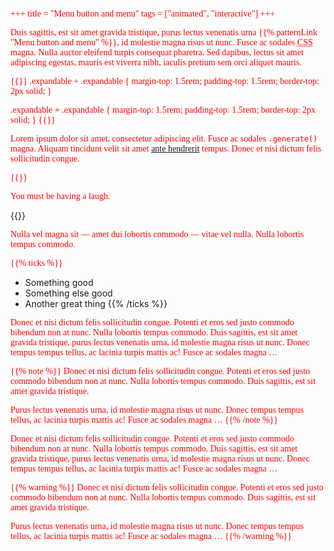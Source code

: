 +++
title = "Menu button and menu"
tags = ["animated", "interactive"]
+++

<p>Duis sagittis, est sit amet gravida tristique, purus lectus venenatis urna {{% patternLink "Menu button and menu" %}}, id molestie magna risus ut nunc. Fusce ac sodales <abbr title='Cascading Style Sheets'>CSS</abbr> magna. Nulla auctor eleifend turpis consequat pharetra. Sed dapibus, lectus sit amet adipiscing egestas, mauris est viverra nibh, iaculis pretium sem orci aliquet mauris.</p>

{{<codeBlock lang="css" numbered="true">}}
  .expandable + .expandable {
    margin-top: 1.5rem;
    padding-top: 1.5rem;
    border-top: 2px solid;
  }

  .expandable + .expandable {
    margin-top: 1.5rem;
    padding-top: 1.5rem;
    border-top: 2px solid;
  }
{{</codeBlock>}}

<p> Lorem ipsum dolor sit amet, consectetur adipiscing elit. Fusce ac sodales <code>.generate()</code> magna. Aliquam tincidunt velit sit amet <a href='#'>ante hendrerit</a> tempus. Donec et nisi dictum felis sollicitudin congue.</p>

{{<demo>}}
<p>You must be having a laugh.</p>
<style>
p {
  color: red !important;
  font-family: cursive;
}
</style>
<script>
  demo.querySelector('p').addEventListener('click', function() {
    alert('hello');
  })
</script>
{{</demo>}}

<p>Nulla vel magna sit &mdash; amet dui lobortis commodo &mdash; vitae vel nulla. Nulla lobortis tempus commodo. </p>

{{% ticks %}}
  * Something good
  * Something else good
  * Another great thing
{{% /ticks %}}

<p>Donec et nisi dictum felis sollicitudin congue. Potenti et eros sed justo commodo bibendum non at nunc. Nulla lobortis tempus commodo. Duis sagittis, est sit amet gravida tristique, purus lectus venenatis urna, id molestie magna risus ut nunc. Donec tempus tempus tellus, ac lacinia turpis mattis ac! Fusce ac sodales magna &hellip; </p>

{{% note %}}
Donec et nisi dictum felis sollicitudin congue. Potenti et eros sed justo commodo bibendum non at nunc. Nulla lobortis tempus commodo. Duis sagittis, est sit amet gravida tristique.

Purus lectus venenatis urna, id molestie magna risus ut nunc. Donec tempus tempus tellus, ac lacinia turpis mattis ac! Fusce ac sodales magna &hellip;
{{% /note %}}

<p>Donec et nisi dictum felis sollicitudin congue. Potenti et eros sed justo commodo bibendum non at nunc. Nulla lobortis tempus commodo. Duis sagittis, est sit amet gravida tristique, purus lectus venenatis urna, id molestie magna risus ut nunc. Donec tempus tempus tellus, ac lacinia turpis mattis ac! Fusce ac sodales magna &hellip; </p>

{{% warning %}}
Donec et nisi dictum felis sollicitudin congue. Potenti et eros sed justo commodo bibendum non at nunc. Nulla lobortis tempus commodo. Duis sagittis, est sit amet gravida tristique.

Purus lectus venenatis urna, id molestie magna risus ut nunc. Donec tempus tempus tellus, ac lacinia turpis mattis ac! Fusce ac sodales magna &hellip;
{{% /warning %}}
